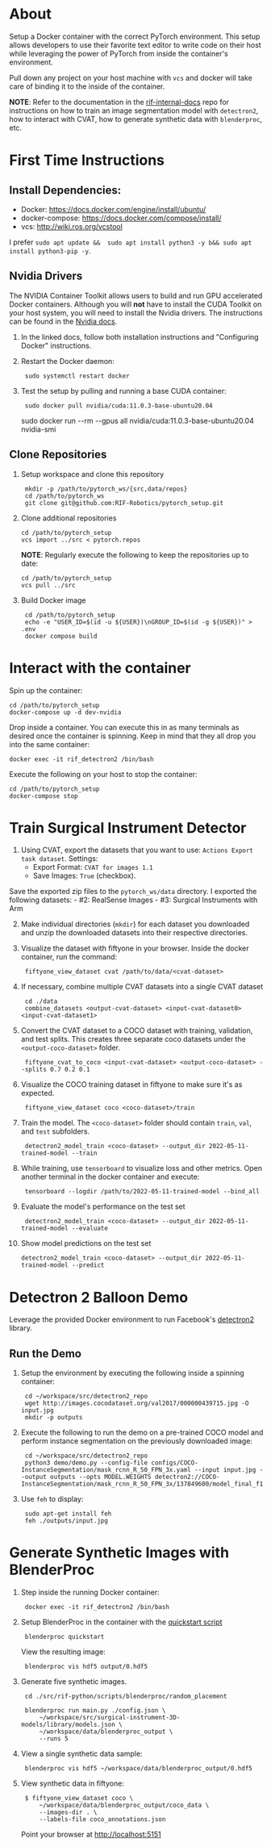 # About

Setup a Docker container with the correct PyTorch environment. This setup allows
developers to use their favorite text editor to write code on their host while
leveraging the power of PyTorch from inside the container's environment.

Pull down any project on your host machine with `vcs` and docker will take care
of binding it to the inside of the container.

**NOTE**: Refer to the documentation in
the
[rif-internal-docs](https://github.com/RIF-Robotics/rif-internal-docs/tree/main/docs) repo
for instructions on how to train an image segmentation model with `detectron2`,
how to interact with CVAT, how to generate synthetic data with `blenderproc`,
etc.

# First Time Instructions

## Install Dependencies:

* Docker: https://docs.docker.com/engine/install/ubuntu/
* docker-compose: https://docs.docker.com/compose/install/
* vcs: http://wiki.ros.org/vcstool

I prefer `sudo apt update &&  sudo apt install python3 -y b&& sudo apt install python3-pip -y`.

## Nvidia Drivers

The NVIDIA Container Toolkit allows users to build and run GPU accelerated Docker containers. Although you will
**not** have to install the CUDA Toolkit on your host system, you will need to
install the Nvidia drivers. The instructions can be found in
the
[Nvidia docs](https://docs.nvidia.com/datacenter/cloud-native/container-toolkit/latest/install-guide.html#installing-with-apt). 

1. In the linked docs, follow both installation instructions and "Configuring Docker" instructions.

2. Restart the Docker daemon:

        sudo systemctl restart docker

3. Test the setup by pulling and running a base CUDA container:

        sudo docker pull nvidia/cuda:11.0.3-base-ubuntu20.04

	sudo docker run --rm --gpus all nvidia/cuda:11.0.3-base-ubuntu20.04 nvidia-smi


## Clone Repositories

1. Setup workspace and clone this repository

        mkdir -p /path/to/pytorch_ws/{src,data/repos}
        cd /path/to/pytorch_ws
        git clone git@github.com:RIF-Robotics/pytorch_setup.git

2.  Clone additional repositories

        cd /path/to/pytorch_setup
        vcs import ../src < pytorch.repos

    **NOTE**: Regularly execute the following to keep the repositories up to
    date:

        cd /path/to/pytorch_setup
        vcs pull ../src

3. Build Docker image

        cd /path/to/pytorch_setup
        echo -e "USER_ID=$(id -u ${USER})\nGROUP_ID=$(id -g ${USER})" > .env
        docker compose build

# Interact with the container

Spin up the container:

    cd /path/to/pytorch_setup
    docker-compose up -d dev-nvidia

Drop inside a container. You can execute this in as many terminals as desired
once the container is spinning. Keep in mind that they all drop you into the
same container:

    docker exec -it rif_detectron2 /bin/bash

Execute the following on your host to stop the container:

    cd /path/to/pytorch_setup
    docker-compose stop

# Train Surgical Instrument Detector

1. Using CVAT, export the datasets that you want to use: `Actions Export task
dataset`. Settings:
    - Export Format: `CVAT for images 1.1`
    - Save Images: `True` (checkbox).

Save the exported zip files to the `pytorch_ws/data` directory. I exported the
following datasets:
    - #2: RealSense Images
    - #3: Surgical Instruments with Arm

2. Make individual directories (`mkdir`) for each dataset you downloaded and
   unzip the downloaded datasets into their respective directories.

3. Visualize the dataset with fiftyone in your browser. Inside the docker
   container, run the command:

        fiftyone_view_dataset cvat /path/to/data/<cvat-dataset>

4. If necessary, combine multiple CVAT datasets into a single CVAT dataset

        cd ./data
        combine_datasets <output-cvat-dataset> <input-cvat-dataset0> <input-cvat-dataset1>

5. Convert the CVAT dataset to a COCO dataset with training, validation, and
   test splits. This creates three separate coco datasets under the
   `<output-coco-dataset>` folder.

        fiftyone_cvat_to_coco <input-cvat-dataset> <output-coco-dataset> --splits 0.7 0.2 0.1

6. Visualize the COCO training dataset in fiftyone to make sure it's as
   expected.

        fiftyone_view_dataset coco <coco-dataset>/train

7. Train the model. The `<coco-dataset>` folder should contain `train`, `val`,
   and `test` subfolders.

        detectron2_model_train <coco-dataset> --output_dir 2022-05-11-trained-model --train

8. While training, use `tensorboard` to visualize loss and other metrics. Open
   another terminal in the docker container and execute:

        tensorboard --logdir /path/to/2022-05-11-trained-model --bind_all

9. Evaluate the model's performance on the test set

        detectron2_model_train <coco-dataset> --output_dir 2022-05-11-trained-model --evaluate

10. Show model predictions on the test set

        detectron2_model_train <coco-dataset> --output_dir 2022-05-11-trained-model --predict

# Detectron 2 Balloon Demo

Leverage the provided Docker environment to run
Facebook's [detectron2](https://github.com/facebookresearch/detectron2) library.

## Run the Demo

1. Setup the environment by executing the following inside a spinning container:

        cd ~/workspace/src/detectron2_repo
        wget http://images.cocodataset.org/val2017/000000439715.jpg -O input.jpg
        mkdir -p outputs

2. Execute the following to run the demo on a pre-trained COCO model and perform
   instance segmentation on the previously downloaded image:

        cd ~/workspace/src/detectron2_repo
        python3 demo/demo.py --config-file configs/COCO-InstanceSegmentation/mask_rcnn_R_50_FPN_3x.yaml --input input.jpg --output outputs --opts MODEL.WEIGHTS detectron2://COCO-InstanceSegmentation/mask_rcnn_R_50_FPN_3x/137849600/model_final_f10217.pkl

3. Use `feh` to display:

        sudo apt-get install feh
        feh ./outputs/input.jpg

# Generate Synthetic Images with BlenderProc

1. Step inside the running Docker container:

        docker exec -it rif_detectron2 /bin/bash

2. Setup BlenderProc in the container with the [quickstart
   script](https://dlr-rm.github.io/BlenderProc/index.html)

        blenderproc quickstart

    View the resulting image:

        blenderproc vis hdf5 output/0.hdf5

3. Generate five synthetic images.

        cd ./src/rif-python/scripts/blenderproc/random_placement

        blenderproc run main.py ./config.json \
            ~/workspace/src/surgical-instrument-3D-models/library/models.json \
            ~/workspace/data/blenderproc_output \
            --runs 5

4. View a single synthetic data sample:

        blenderproc vis hdf5 ~/workspace/data/blenderproc_output/0.hdf5

5. View synthetic data in fiftyone:

        $ fiftyone_view_dataset coco \
            ~/workspace/data/blenderproc_output/coco_data \
            --images-dir . \
            --labels-file coco_annotations.json

    Point your browser at [http://localhost:5151](http://localhost:5151)
